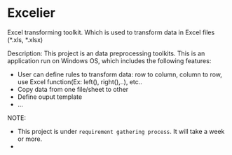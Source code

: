 # Excelier
Excel transforming toolkit. Which is used to transform data in Excel files (*.xls, *.xlsx)

Description: 
This project is an data preprocessing toolkits. This is an application run on Windows OS, which includes the following features:
+ User can define rules to transform data: row to column, column to row, use Excel function(Ex: left(), right(),..), etc..
+ Copy data from one file/sheet to other
+ Define ouput template
+ ...

NOTE: 
+ This project is under `requirement gathering process`. It will take a week or more.
+ 



